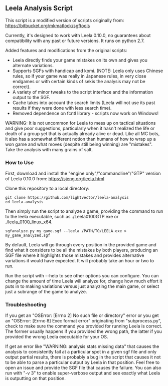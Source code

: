 ## Leela Analysis Script

This script is a modified version of scripts originally from:
https://bitbucket.org/mkmatlock/sgftools

Currently, it's designed to work with Leela 0.10.0, no guarantees about compatibility with any past or future versions. It runs on python 2.7.

Added features and modifications from the original scripts:

   * Leela directly finds your game mistakes on its own and gives you alternate variations.
   * Supports SGFs with handicap and komi. (NOTE: Leela only uses Chinese rules, so if your game was really in Japanese rules,
     in very close endgames or with certain kinds of sekis the analysis may not be correct).
   * A variety of minor tweaks to the script interface and the information output to the SGF.
   * Cache takes into account the search limits (Leela will not use its past results if they were done with less search time).
   * Removed dependence on fcntl library - scripts now work on Windows!

WARNING: It is not uncommon for Leela to mess up on tactical situations and give poor suggestions, particularly when it hasn't
realized the life or death of a group yet that is actually already alive or dead. Like all MC bots, it also has a somewhat different
notion than humans of how to wrap up a won game and what moves (despite still being winning) are "mistakes". Take the analysis with
many grains of salt.

### How to Use
First, download and install the "engine only"/"commandline"/"GTP" version of Leela 0.10.0 from:
https://sjeng.org/leela.html

Clone this repository to a local directory:

    git clone https://github.com/lightvector/leela-analysis
    cd leela-analysis

Then simply run the script to analyze a game, providing the command to run to the leela executable, such as ./Leela0100GTP.exe or ./leela_0100_linux_x64.

    sgfanalyze.py my_game.sgf --leela /PATH/TO/LEELA.exe > my_game_analyzed.sgf

By default, Leela will go through every position in the provided game and find what it considers to be all the mistakes by both players,
producing an SGF file where it highlights those mistakes and provides alternative variations it would have expected. It will probably take
an hour or two to run.

Run the script with --help to see other options you can configure. You can change the amount of time Leela will analyze for, change how
much effort it puts in to making variations versus just analyzing the main game, or select just a subrange of the game to analyze.

### Troubleshooting

If you get an "OSError: [Errno 2] No such file or directory" error or you get an "OSError: [Errno 8] Exec format error" originating from "subprocess.py",
check to make sure the command you provided for running Leela is correct. The former usually happens if you provided the wrong path, the latter if
you provided the wrong Leela executable for your OS.

If get an error like "WARNING: analysis stats missing data" that causes the analysis to consistently fail at a particular spot in a given sgf file and only
output partial results, there is probably a bug in the script that causes it not to be able to parse a particular output by Leela in that position. Feel
free to open an issue and provide the SGF file that causes the failure. You can also run with "-v 3" to enable super-verbose output and see exactly what
Leela is outputting on that position.
